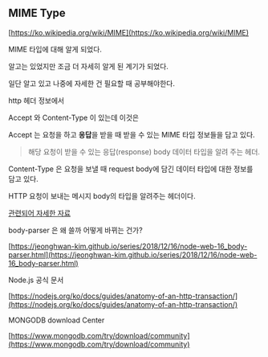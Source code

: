 ## MIME Type

[https://ko.wikipedia.org/wiki/MIME](https://ko.wikipedia.org/wiki/MIME)

MIME 타입에 대해 알게 되었다.

알고는 있었지만 조금 더 자세히 알게 된 계기가 되었다.

일단 알고 있고 나중에 자세한 건 필요할 때 공부해야한다.

http 헤더 정보에서

Accept 와 Content-Type 이 있는데 이것은

Accept 는 요청을 하고 **응답**을 받을 때 받을 수 있는 MIME 타입 정보들을 담고 있다.

> 해당 요청이 받을 수 있는 응답(response) body 데이터 타입을 알려 주는 헤더.

 Content-Type 은 요청을 보낼 때 request body에 담긴 데이터 타입에 대한 정보를 담고 있다.

HTTP 요청이 보내는 메시지 body의 타입을 알려주는 헤더이다.

[관련되어 자세한 자료](https://sehun-kim.github.io/sehun/http/)

body-parser 은 왜 쓸까 어떻게 바뀌는 건가?

[https://jeonghwan-kim.github.io/series/2018/12/16/node-web-16_body-parser.html](https://jeonghwan-kim.github.io/series/2018/12/16/node-web-16_body-parser.html)

Node.js 공식 문서

[https://nodejs.org/ko/docs/guides/anatomy-of-an-http-transaction/](https://nodejs.org/ko/docs/guides/anatomy-of-an-http-transaction/)

MONGODB download Center

[https://www.mongodb.com/try/download/community](https://www.mongodb.com/try/download/community)